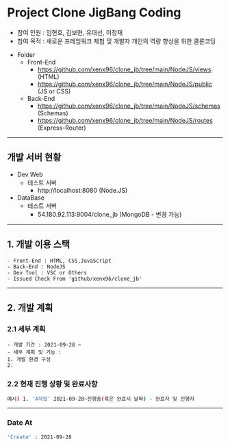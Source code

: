 # Project Clone JigBang Coding
- 참여 인원 : 임현호, 김보현, 유대선, 이정재
- 참여 목적 : 새로운 프레임워크 체험 및 개발자 개인의 역량 향상을 위한 클론코딩   
* Folder 
  - Front-End
    + https://github.com/xenx96/clone_jb/tree/main/NodeJS/views (HTML)
    + https://github.com/xenx96/clone_jb/tree/main/NodeJS/public (JS or CSS)
  - Back-End
    + https://github.com/xenx96/clone_jb/tree/main/NodeJS/schemas (Schemas)
    + https://github.com/xenx96/clone_jb/tree/main/NodeJS/routes (Express-Router)
    
***
## 개발 서버 현황
* Dev Web 
  - 테스트 서버
    + http://localhost:8080 (Node.JS)
* DataBase
  - 테스트 서버
    + 54.180.92.113:9004/clone_jb (MongoDB - 변경 가능)



   
***
## 1. 개발 이용 스택
```
- Front-End : HTML, CSS,JavaScript
- Back-End : NodeJS
- Dev Tool : VSC or Others
- Issued Check From 'github/xenx96/clone_jb'
```   
***
## 2. 개발 계획
### 2.1 세부 계획
```
- 개발 기간 : 2021-09-28 ~
- 세부 계획 및 기능 : 
1. 개발 환경 구성
2. 
```
### 2.2 현재 진행 상황 및 완료사항
```sh
예시) 1. 'A작업' 2021-09-28~진행중(혹은 완료시 날짜) - 완료자 및 진행자
```
***

### Date At
```bash
'Create' : 2021-09-28
```


